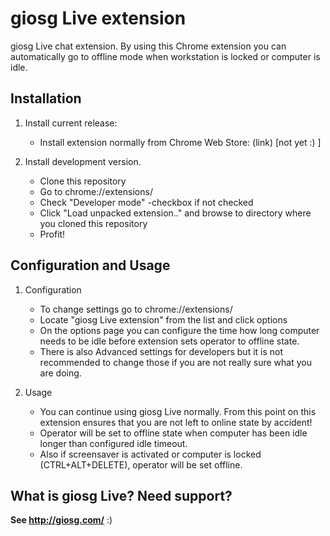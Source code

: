 # giosg Live extension
giosg Live chat extension. By using this Chrome extension you can automatically go to offline mode when workstation is locked or computer is idle.

## Installation
1. Install current release:
	- Install extension normally from Chrome Web Store: (link) [not yet :) ]

2. Install development version.
	- Clone this repository
	- Go to chrome://extensions/
	- Check "Developer mode" -checkbox if not checked
	- Click "Load unpacked extension.." and browse to directory where you cloned this repository
	- Profit!

## Configuration and Usage
1. Configuration
	- To change settings go to chrome://extensions/
	- Locate "giosg Live extension" from the list and click options
	- On the options page you can configure the time how long computer needs to be idle before extension sets operator to offline state.
	- There is also Advanced settings for developers but it is not recommended to change those if you are not really sure what you are doing.

2. Usage
	- You can continue using giosg Live normally. From this point on this extension ensures that you are not left to online state by accident!
	- Operator will be set to offline state when computer has been idle longer than configured idle timeout. 
	- Also if screensaver is activated or computer is locked (CTRL+ALT+DELETE), operator will be set offline.

## What is giosg Live? Need support?
**See http://giosg.com/** :)
